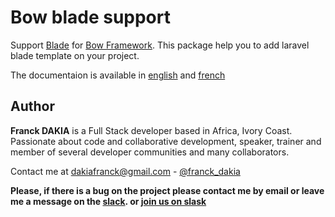 # Bow blade support

Support [Blade](https://laravel.com/docs/5.7/views) for [Bow Framework](https://github.com/bowapp/app). This package help you to add laravel blade template on your project.

The documentaion is available in [english](./docs/en.md) and [french](./docs/fr.md)

## Author

**Franck DAKIA** is a Full Stack developer based in Africa, Ivory Coast. Passionate about code and collaborative development, speaker, trainer and member of several developer communities and many collaborators.

Contact me at [dakiafranck@gmail.com](mailto:dakiafranck@gmail.com) - [@franck_dakia](https://twitter.com/franck_dakia)

**Please, if there is a bug on the project please contact me by email or leave me a message on the [slack](https://bowphp.slack.com). or [join us on slask](https://join.slack.com/t/bowphp/shared_invite/enQtNzMxOTQ0MTM2ODM5LTQ3MWQ3Mzc1NDFiNDYxMTAyNzBkNDJlMTgwNDJjM2QyMzA2YTk4NDYyN2NiMzM0YTZmNjU1YjBhNmJjZThiM2Q)**